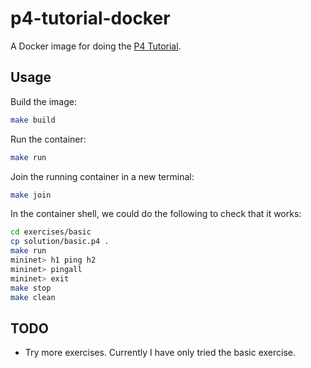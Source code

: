 # p4-tutorial-docker
A Docker image for doing the [P4 Tutorial](https://github.com/p4lang/tutorials).

## Usage

Build the image:
```bash
make build
```

Run the container:
```bash
make run
```

Join the running container in a new terminal:
```bash
make join
```

In the container shell, we could do the following to check that it works:
```bash
cd exercises/basic
cp solution/basic.p4 .
make run
mininet> h1 ping h2
mininet> pingall
mininet> exit
make stop
make clean
```

## TODO

- Try more exercises. Currently I have only tried the basic exercise.
